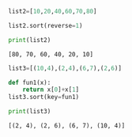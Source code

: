 ```python
list2=[10,20,40,60,70,80]
```


```python
list2.sort(reverse=1)
```


```python
print(list2)
```

    [80, 70, 60, 40, 20, 10]
    


```python
list3=[(10,4),(2,4),(6,7),(2,6)]
```


```python
def fun1(x):
    return x[0]+x[1]
list3.sort(key=fun1)

```


```python
print(list3)
```

    [(2, 4), (2, 6), (6, 7), (10, 4)]
    


```python

```
